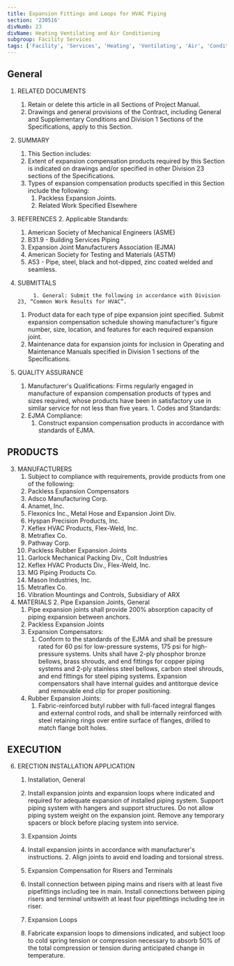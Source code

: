 ```yaml
---
title: Expansion Fittings and Loops for HVAC Piping
section: '230516'
divNumb: 23
divName: Heating Ventilating and Air Conditioning
subgroup: Facility Services
tags: ['Facility', 'Services', 'Heating', 'Ventilating', 'Air', 'Conditioning', 'Expansion', 'Fittings', 'Loops', 'HVAC', 'Piping']
---
```


## General

1. RELATED DOCUMENTS
   1. Retain or delete this article in all Sections of Project Manual.
   1. Drawings and general provisions of the Contract, including General and Supplementary Conditions and Division 1 Sections of the Specifications, apply to this Section.
1. SUMMARY
	1. This Section includes:
      1. Extent of expansion compensation products required by this Section is indicated on drawings and/or specified in other Division 23 sections of the Specifications.
   1. Types of expansion compensation products specified in this Section include the following:
      1. Packless Expansion Joints.
      2. Related Work Specified Elsewhere
2. REFERENCES
	2. Applicable Standards:
      1. American Society of Mechanical Engineers (ASME)
      2. B31.9 - Building Services Piping
      3. Expansion Joint Manufacturers Association (EJMA)
      4. American Society for Testing and Materials (ASTM)
      5. A53 - Pipe, steel, black and hot-dipped, zinc coated welded and seamless.
3. SUBMITTALS

			1. General: Submit the following in accordance with Division 23, “Common Work Results for HVAC”.
   1. Product data for each type of pipe expansion joint specified. Submit expansion compensation schedule showing manufacturer's figure number, size, location, and features for each required expansion joint.
   1. Maintenance data for expansion joints for inclusion in Operating and Maintenance Manuals specified in Division 1 sections of the Specifications.
1. QUALITY ASSURANCE
	1. Manufacturer's Qualifications: Firms regularly engaged in manufacture of expansion compensation products of types and sizes required, whose products have been in satisfactory use in similar service for not less than five years.
			1. Codes and Standards:
      1. EJMA Compliance:
         1. Construct expansion compensation products in accordance with standards of EJMA.

## PRODUCTS

3. MANUFACTURERS
	1. Subject to compliance with requirements, provide products from one of the following:
      1. Packless Expansion Compensators
   1. Adsco Manufacturing Corp.
   2. Anamet, Inc.
   3. Flexonics Inc., Metal Hose and Expansion Joint Div.
   4. Hyspan Precision Products, Inc.
   5. Keflex HVAC Products, Flex-Weld, Inc.
   6. Metraflex Co.
   7. Pathway Corp.
   8. Packless Rubber Expansion Joints
   9. Garlock Mechanical Packing Div., Colt Industries
   10. Keflex HVAC Products Div., Flex-Weld, Inc.
   11. MG Piping Products Co.
   12. Mason Industries, Inc.
   13. Metraflex Co.
   14. Vibration Mountings and Controls, Subsidiary of ARX
4. MATERIALS
	2. Pipe Expansion Joints, General
   1. Pipe expansion joints shall provide 200% absorption capacity of piping expansion between anchors.
	1. Packless Expansion Joints
   1. Expansion Compensators:
      1. Conform to the standards of the EJMA and shall be pressure rated for 60 psi for low-pressure systems, 175 psi for high-pressure systems. Units shall have 2-ply phosphor bronze bellows, brass shrouds, and end fittings for copper piping systems and 2-ply stainless steel bellows, carbon steel shrouds, and end fittings for steel piping systems. Expansion compensators shall have internal guides and antitorque device and removable end clip for proper positioning.
   2. Rubber Expansion Joints:
      1. Fabric-reinforced butyl rubber with full-faced integral flanges and external control rods, and shall be internally reinforced with steel retaining rings over entire surface of flanges, drilled to match flange bolt holes.

## EXECUTION

6. ERECTION INSTALLATION APPLICATION
	1. Installation, General
   1. Install expansion joints and expansion loops where indicated and required for adequate expansion of installed piping system. Support piping system with hangers and support structures. Do not allow piping system weight on the expansion joint. Remove any temporary spacers or block before placing system into service.
	2. Expansion Joints
   1. Install expansion joints in accordance with manufacturer's instructions.   2. Align joints to avoid end loading and torsional stress.

	3. Expansion Compensation for Risers and Terminals
   1. Install connection between piping mains and risers with at least five pipefittings including tee in main. Install connections between piping risers and terminal unitswith at least four pipefittings including tee in riser.
	4. Expansion Loops
   1. Fabricate expansion loops to dimensions indicated, and subject loop to cold spring tension or compression necessary to absorb 50% of the total compression or tension during anticipated change in temperature.

